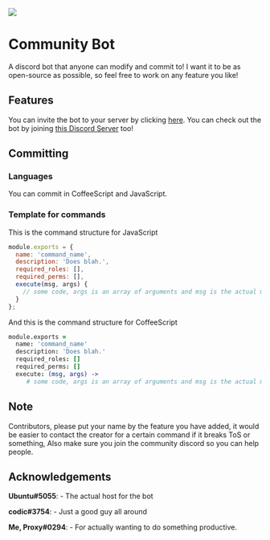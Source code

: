 ![](https://cdn.discordapp.com/attachments/650009449951395841/690621644712181830/Untitled45_20200320180253.png)
# Community Bot
A discord bot that anyone can modify and commit to! I want it to be as open-source as possible, so feel free to work on any feature you like!

## Features
You can invite the bot to your server by clicking [here](https://discordapp.com/oauth2/authorize?client_id=610225885093691467&scope=bot&permissions=8).
You can check out the bot by joining [this Discord Server](https://discord.gg/MAraSwm) too!

## Committing
### Languages
You can commit in CoffeeScript and JavaScript.

### Template for commands
This is the command structure for JavaScript
```javascript
module.exports = {
  name: 'command_name',
  description: 'Does blah.',
  required_roles: [],
  required_perms: [],
  execute(msg, args) {
    // some code, args is an array of arguments and msg is the actual message object
  }
};
```
And this is the command structure for CoffeeScript
```coffeescript
module.exports = 
  name: 'command_name'
  description: 'Does blah.'
  required_roles: []
  required_perms: []
  execute: (msg, args) -> 
     # some code, args is an array of arguments and msg is the actual message object
 ```

## Note


Contributors, please put your name by the feature you have added, it would be easier to contact the creator for a certain command if it breaks ToS or something, Also make sure you join the community discord so you can help people.

## Acknowledgements
**Ubuntu#5055**: - The actual host for the bot

**codic#3754**: - Just a good guy all around

**Me, Proxy#0294**: - For actually wanting to do something productive.

